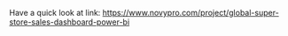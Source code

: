 Have a quick look at link: https://www.novypro.com/project/global-super-store-sales-dashboard-power-bi
